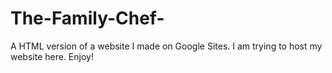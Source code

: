 # The-Family-Chef-
A HTML version of a website I made on Google Sites. I am trying to host my website here. Enjoy!
